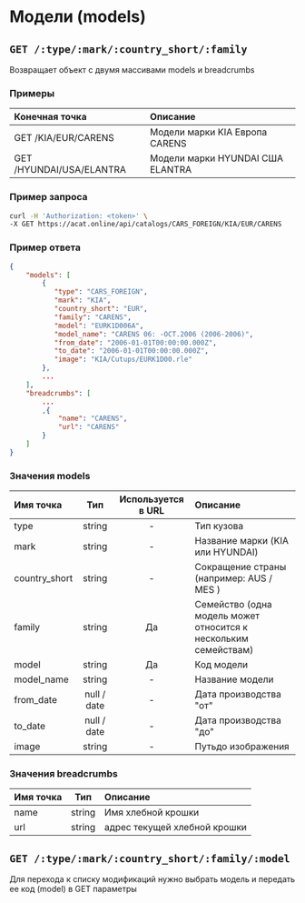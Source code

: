 # Модели (models)

## `GET /:type/:mark/:country_short/:family`

Возвращает объект с двумя массивами models и breadcrumbs

### Примеры

| Конечная точка | Описание |
| :---- | :--------------- |
| GET /KIA/EUR/CARENS | Модели марки KIA Европа CARENS |
| GET /HYUNDAI/USA/ELANTRA | Модели марки HYUNDAI США ELANTRA |

### Пример запроса

```bash
curl -H 'Authorization: <token>' \
-X GET https://acat.online/api/catalogs/CARS_FOREIGN/KIA/EUR/CARENS
```

### Пример ответа

```json
{
    "models": [
        {
           "type": "CARS_FOREIGN",
           "mark": "KIA",
           "country_short": "EUR",
           "family": "CARENS",
           "model": "EURK1D006A",
           "model_name": "CARENS 06: -OCT.2006 (2006-2006)",
           "from_date": "2006-01-01T00:00:00.000Z",
           "to_date": "2006-01-01T00:00:00.000Z",
           "image": "KIA/Cutups/EURK1D00.rle"
        },
        ...
    ],
    "breadcrumbs": [
        ...
        ,{
            "name": "CARENS",
            "url": "CARENS"
        }
    ]
}
```

### Значения models

| Имя точка | Тип | Используется в URL | Описание |
| :---- | :------: | :------: | :--------------- |
| type | string | - | Тип кузова |
| mark | string | - | Название марки (KIA или HYUNDAI) |
| country_short | string | - | Сокращение страны (например: AUS / MES ) |
| family | string | Да | Семейство (одна модель может относится к нескольким семействам) |
| model | string | Да | Код модели |
| model_name | string | - | Название модели |
| from_date | null / date | - | Дата производства "от" |
| to_date | null / date | - | Дата производства "до" |
| image | string | - | Путьдо изображения |

### Значения breadcrumbs

| Имя точка | Тип | Описание |
| :---- | :------: | :--------------- |
| name | string | Имя хлебной крошки |
| url | string | адрес текущей хлебной крошки |


## `GET /:type/:mark/:country_short/:family/:model`

Для перехода к списку модификаций нужно выбрать модель и передать ее код (model) в GET параметры